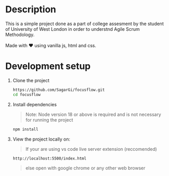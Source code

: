 # Description

This is a simple project done as a part of college assesment by the student of University of West London in order to understnd Agile Scrum Methodology. <br><br>
Made with ❤️ using vanilla js, html and css.

# Development setup

1. Clone the project

   ```bash
   https://github.com/SagarGi/focusflow.git
   cd focusflow
   ```

2. Install dependencies

   > Note: Node version 18 or above is required and is not necessary for running the project

   ```bash
   npm install
   ```

3. View the project locally on:

   > If your are using vs code live server extension (reccomended)

   ```bash
   http://localhost:5500/index.html
   ```

   > else open with google chrome or any other web browser
